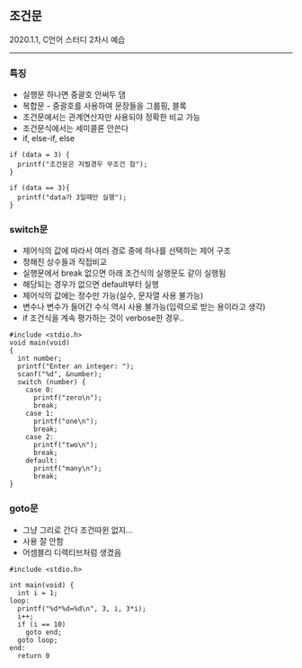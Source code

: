 ## 조건문
2020.1.1, C언어 스터디 2차시 예습

---
### 특징
- 실행문 하나면 중괄호 안써두 댐
- 복합문 - 중괄호를 사용하여 문장들을 그룹핑, 블록
- 조건문에서는 관계연산자만 사용되야 정확한 비교 가능
- 조건문식에서는 세미콜론 안쓴다
- if, else-if, else
```
if (data = 3) {
  printf("조건문은 저럴경우 무조건 참");
}

if (data == 3){
  printf("data가 3일때만 실행");
}
```

### switch문
- 제어식의 값에 따라서 여러 경로 중에 하나를 선택하는 제어 구조
- 정해진 상수들과 직접비교
- 실행문에서 break 없으면 아래 조건식의 실행문도 같이 실행됨
- 해당되는 경우가 없으면 default부터 실행
- 제어식의 값에는 정수만 가능(실수, 문자열 사용 불가능)
- 변수나 변수가 들어간 수식 역시 사용 불가능(입력으로 받는 용이라고 생각)
- if 조건식을 계속 평가하는 것이 verbose한 경우..
```
#include <stdio.h>
void main(void)
{
  int number;
  printf("Enter an integer: ");
  scanf("%d", &number);
  switch (number) {
    case 0:
      printf("zero\n");
      break;
    case 1:
      printf("one\n");
      break;
    case 2:
      printf("two\n");
      break;
    default:
      printf("many\n");
      break;
}
```
### goto문 
- 그냥 그리로 간다 조건따윈 없지...
- 사용 잘 안함
- 어셈블리 디렉티브처럼 생겼음
```
#include <stdio.h>

int main(void) {
  int i = 1;
loop:
  printf("%d*%d=%d\n", 3, i, 3*i);
  i++;
  if (i == 10)
    goto end;
  goto loop;
end:
  return 0
```
